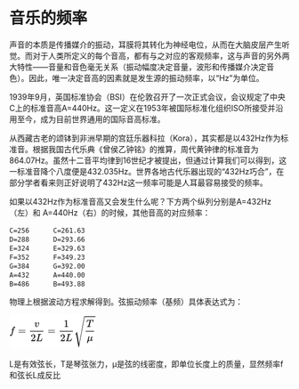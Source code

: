 # 音乐的频率

声音的本质是传播媒介的振动，耳膜将其转化为神经电位，从而在大脑皮层产生听觉。而对于人类所定义的每个音高，都有与之对应的客观频率，这与声音的另外两大特性——音量和音色毫无关系（振动幅度决定音量，波形和传播媒介决定音色）。因此，唯一决定音高的因素就是发生源的振动频率，以“Hz”为单位。

1939年9月，英国标准协会（BSI）在伦敦召开了一次正式会议，会议规定了中央C上的标准音高A=440Hz。这一定义在1953年被国际标准化组织ISO所接受并沿用至今，成为目前世界通用的国际音高标准。

从西藏古老的颂钵到非洲早期的宫廷乐器科拉（Kora），其实都是以432Hz作为标准音。根据我国古代乐典《曾侯乙钟铭》的推算，周代黄钟律的标准音为864.07Hz。虽然十二音平均律到16世纪才被提出，但通过计算我们可以得到，这一标准音降个八度便是432.035Hz。世界各地古代乐器出现的“432Hz巧合”，在部分学者看来则正好说明了432Hz这一频率可能是人耳最容易接受的频率。

如果以432Hz作为标准音高又会发生什么呢？下方两个纵列分别是A=432Hz（左）和 A=440Hz（右）的时候，其他音高的对应频率：

```
C=256      C=261.63 
D=288      D=293.66
E=324      E=329.63 
F=352      F=349.23
G=384      G=392.00 
A=432      A=440.00
B=486      B=493.88
```

物理上根据波动方程求解得到。弦振动频率（基频）具体表达式为：

![](assets/base02-1.webp)

L是有效弦长，T是琴弦张力，μ是弦的线密度，即单位长度上的质量，显然频率f和弦长L成反比